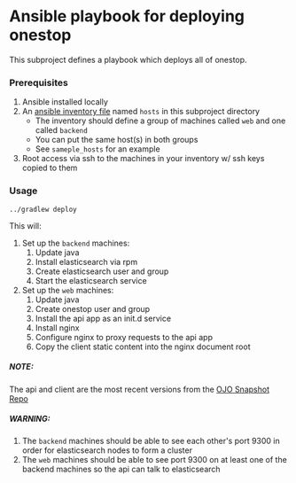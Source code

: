 Ansible playbook for deploying onestop
======================================

This subproject defines a playbook which deploys all of onestop.

### Prerequisites

1. Ansible installed locally
1. An [ansible inventory file](http://docs.ansible.com/ansible/intro_inventory.html) named `hosts` in this subproject directory
    - The inventory should define a group of machines called `web` and one called `backend`
    - You can put the same host(s) in both groups
    - See `sameple_hosts` for an example
1. Root access via ssh to the machines in your inventory w/ ssh keys copied to them

### Usage

`../gradlew deploy`

This will:

1. Set up the `backend` machines:
    1. Update java
    1. Install elasticsearch via rpm
    1. Create elasticsearch user and group
    1. Start the elasticsearch service
1. Set up the `web` machines:
    1. Update java
    1. Create onestop user and group
    1. Install the api app as an init.d service
    1. Install nginx
    1. Configure nginx to proxy requests to the api app
    1. Copy the client static content into the nginx document root
    
##### NOTE:

The api and client are the most recent versions from the [OJO Snapshot Repo](https://oss.jfrog.org/webapp/#/artifacts/browse/tree/General/oss-snapshot-local/cires/ncei/onestop/)
    
##### WARNING:

1. The `backend` machines should be able to see each other's port 9300
in order for elasticsearch nodes to form a cluster
1. The `web` machines should be able to see port 9300 on at least one of
the backend machines so the api can talk to elasticsearch 